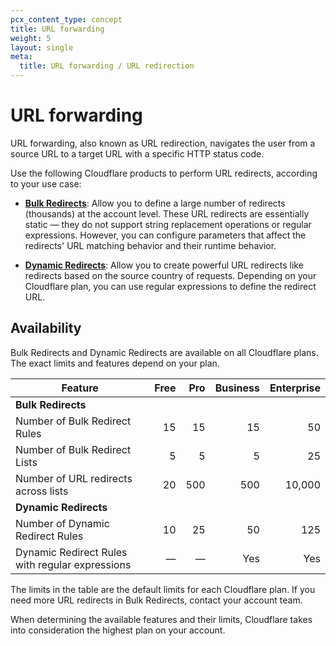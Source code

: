 ```yaml
---
pcx_content_type: concept
title: URL forwarding
weight: 5
layout: single
meta:
  title: URL forwarding / URL redirection
---
```


# URL forwarding

URL forwarding, also known as URL redirection, navigates the user from a source URL to a target URL with a specific HTTP status code.

Use the following Cloudflare products to perform URL redirects, according to your use case:

- [**Bulk Redirects**](/rules/url-forwarding/bulk-redirects/): Allow you to define a large number of redirects (thousands) at the account level. These URL redirects are essentially static — they do not support string replacement operations or regular expressions. However, you can configure parameters that affect the redirects' URL matching behavior and their runtime behavior.

- [**Dynamic Redirects**](/rules/url-forwarding/dynamic-redirects/): Allow you to create powerful URL redirects like redirects based on the source country of requests. Depending on your Cloudflare plan, you can use regular expressions to define the redirect URL.

## Availability

Bulk Redirects and Dynamic Redirects are available on all Cloudflare plans. The exact limits and features depend on your plan.

| Feature                                         | Free | Pro | Business | Enterprise |
|-------------------------------------------------|-----:|----:|---------:|-----------:|
| **Bulk Redirects**                              |      |     |          |            |
| Number of Bulk Redirect Rules                   |   15 |  15 |       15 |         50 |
| Number of Bulk Redirect Lists                   |    5 |   5 |        5 |         25 |
| Number of URL redirects across lists            |   20 | 500 |      500 |     10,000 |
| **Dynamic Redirects**                           |      |     |          |            |
| Number of Dynamic Redirect Rules                |   10 |  25 |       50 |        125 |
| Dynamic Redirect Rules with regular expressions |    — |   — |      Yes |        Yes |


The limits in the table are the default limits for each Cloudflare plan. If you need more URL redirects in Bulk Redirects, contact your account team.

When determining the available features and their limits, Cloudflare takes into consideration the highest plan on your account.
